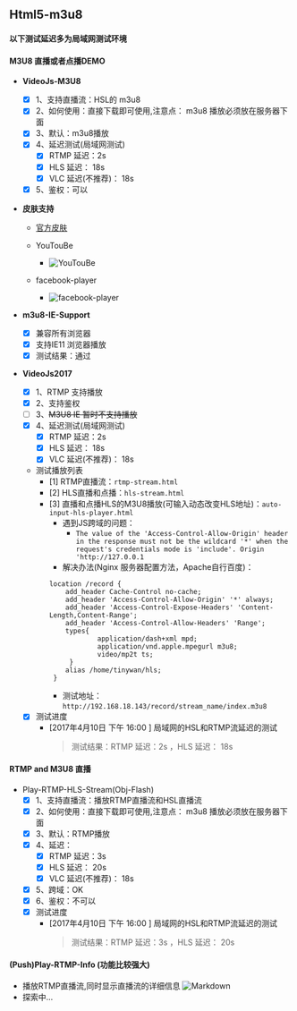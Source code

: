 ## Html5-m3u8
#### 以下测试延迟多为局域网测试环境
#### M3U8 直播或者点播DEMO
+ **VideoJs-M3U8**
    + [x] 1、支持直播流：HSL的 m3u8   
    + [x] 2、如何使用：直接下载即可使用,注意点： m3u8 播放必须放在服务器下面  
    + [x] 3、默认：m3u8播放   
    + [x] 4、延迟测试(局域网测试)
        + [x] RTMP 延迟：2s   
        + [x] HLS 延迟： 18s 
        + [x] VLC 延迟(不推荐)： 18s  
    + [x] 5、鉴权：可以      

+ **皮肤支持**
    + [官方皮肤](http://www.scriptsmashup.com/Video_Skin_Generator/Videojs/videojs-skin-generator.html)
    + YouTouBe
        + ![YouTouBe](https://github.com/Tinywan/Html5-m3u8-RTMP/blob/master/Images/YouTouBe.jpg)
    
    + facebook-player   
        + ![facebook-player](https://github.com/Tinywan/Html5-m3u8-RTMP/blob/master/Images/facebook.jpg)

+ **m3u8-IE-Support**    
    + [x] 兼容所有浏览器
    + [x] 支持IE11 浏览器播放  
    + [x] 测试结果：通过 
+ **VideoJs2017**
    + [x] 1、RTMP 支持播放
    + [x] 2、支持鉴权 
    + [ ] 3、~~M3U8 IE 暂时不支持播放~~  
    + [x] 4、延迟测试(局域网测试)
        + [x] RTMP 延迟：2s   
        + [x] HLS 延迟： 18s 
        + [x] VLC 延迟(不推荐)： 18s 
    + 测试播放列表
         + [1] RTMP直播流：`rtmp-stream.html`
         + [2] HLS直播和点播：`hls-stream.html`
         + [3] 直播和点播HLS的M3U8播放(可输入动态改变HLS地址)：`auto-input-hls-player.html`
            + 遇到JS跨域的问题：
                - `The value of the 'Access-Control-Allow-Origin' header in the response must not be the wildcard '*' when the request's credentials mode is 'include'. Origin 'http://127.0.0.1`
            + 解决办法(Nginx 服务器配置方法，Apache自行百度)：
            ```
            location /record {
                add_header Cache-Control no-cache;
                add_header 'Access-Control-Allow-Origin' '*' always;
                add_header 'Access-Control-Expose-Headers' 'Content-Length,Content-Range';
                add_header 'Access-Control-Allow-Headers' 'Range';
                types{
                        application/dash+xml mpd;
                        application/vnd.apple.mpegurl m3u8;
                        video/mp2t ts;
                 }
                alias /home/tinywan/hls;
             }

            ```
            + 测试地址：`http://192.168.18.143/record/stream_name/index.m3u8`
                
            
    + [x] 测试进度
        + [2017年4月10日 下午 16:00 ] 局域网的HSL和RTMP流延迟的测试
            > 测试结果：RTMP 延迟：2s ，HLS 延迟： 18s    

#### RTMP and M3U8 直播
+ Play-RTMP-HLS-Stream(Obj-Flash) 
    + [x] 1、支持直播流：播放RTMP直播流和HSL直播流   
    + [x] 2、如何使用：直接下载即可使用,注意点： m3u8 播放必须放在服务器下面  
    + [x] 3、默认：RTMP播放   
    + [x] 4、延迟：
        + [x] RTMP 延迟：3s   
        + [x] HLS 延迟： 20s  
        + [x] VLC 延迟(不推荐)： 18s
    + [x] 5、跨域：OK
    + [x] 6、鉴权：不可以
    + [x] 测试进度
        + [2017年4月10日 下午 16:00 ] 局域网的HSL和RTMP流延迟的测试
            > 测试结果：RTMP 延迟：3s ，HLS 延迟： 20s 

#### (Push)Play-RTMP-Info (功能比较强大)
+ 播放RTMP直播流,同时显示直播流的详细信息
    ![Markdown](https://github.com/Tinywan/Html5-m3u8-RTMP/blob/master/Images/push-rtmp-play-rtmp-html.png)
+ 探索中...    
